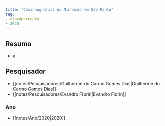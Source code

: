 ```yaml
---
title: "Caminhografias no Minhocão em São Paulo"
tag:
- cincoporcento
- 2020
---
```


## Resumo
- a
## Pesquisador
- [[notes/Pesquisadores/Guilherme do Carmo Gomes Dias|Guilherme do Carmo Gomes Dias]]
- [[notes/Pesquisadores/Evandro Fiorin|Evandro Fiorin]]
### Ano
- [[notes/Ano/2020|2020]]
